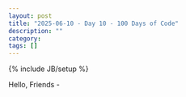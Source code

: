 ```yaml
---
layout: post
title: "2025-06-10 - Day 10 - 100 Days of Code"
description: ""
category:
tags: []
---
```

{% include JB/setup %}

Hello, Friends -

